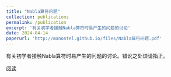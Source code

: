 ```yaml
---
title: "Nabla算符问题"
collection: publications
permalink: /publication
excerpt: '有关初学者接触Nabla算符时易产生的问题的讨论'
date: 2024-04-14
paperurl: 'http://manontel.github.io/files/Nabla算符问题.pdf'
---
```


有关初学者接触Nabla算符时易产生的问题的讨论。错讹之处烦请指正。<br>

[阅读](http://manontel.github.io/files/Nabla算符问题.pdf)
